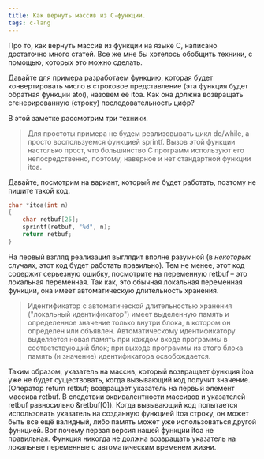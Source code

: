 ```yaml
---
title: Как вернуть массив из C-функции.
tags: c-lang
---
```

Про то, как вернуть массив из функции на языке C, написано достаточно много статей. Все же мне бы хотелось обобщить техники, с помощью, которых это можно сделать.

Давайте для примера разработаем функцию, которая будет конвертировать число в строковое представление (эта функция будет обратная функции atoi), назовем её itoa. Как она должна возвращать сгенерированную (строку) последовательность цифр?

В этой заметке рассмотрим три техники. 

> Для простоты примера не будем реализовывать цикл do/while, а просто воспользуемся функцией sprintf. Вызов этой функции настолько прост, что большинство C программ используют его непосредственно, поэтому, наверное и нет стандартной функции itoa.

Давайте, посмотрим на вариант, который _не_ будет работать, поэтому не пишите такой код.

```c
char *itoa(int n)
{
    char retbuf[25];
    sprintf(retbuf, "%d", n);
    return retbuf;
}
```

На первый взгляд реализация выглядит вполне разумной (в _некоторых_ случаях, этот код будет работать правильно). Тем не менее, этот код содержит серьезную ошибку, посмотрите на переменную retbuf – это локальная переменная. Так как, это обычная локальная переменная функции, она имеет автоматическую длительность хранения.

> Идентификатор с автоматической длительностью хранения ("локальный идентификатор") имеет выделенную память и определенное значение только внутри блока, в котором он определен или объявлен. Автоматическому идентификатору выделяется новая память при каждом входе программы в соответствующий блок; при выходе программы из этого блока память (и значение) идентификатора освобождается.

Таким образом, указатель на массив, который возвращает функция itoa уже не будет существовать, когда вызывающий код получит значение. (Оператор return retbuf; возвращает указатель на первый элемент массива retbuf. В следствии эквивалентности массивов и указателей retbuf равносильно &retbuf[0]). Когда вызывающий код попытается использовать указатель на созданную функцией itoa строку, он может быть все ещё валидный, либо память может уже использоваться другой функцией. Вот почему первая версия нашей функции itoa не правильная. Функция никогда не должна возвращать указатель на локальные переменные с автоматическим временем жизни.
